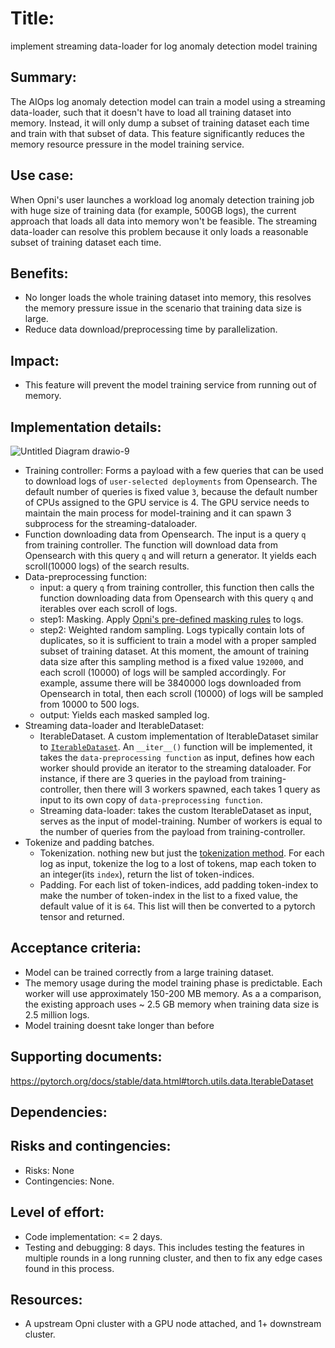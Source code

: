 # Title: 
implement streaming data-loader for log anomaly detection model training

## Summary: 
The AIOps log anomaly detection model can train a model using a streaming data-loader, such that it doesn't have to load all training dataset into memory. Instead, it will only dump a subset of training dataset each time and train with that subset of data. This feature significantly reduces the memory resource pressure in the model training service.

## Use case: 
When Opni's user launches a workload log anomaly detection training job with huge size of training data (for example, 500GB logs), the current approach that loads all data into memory won't be feasible. The streaming data-loader can resolve this problem because it only loads a reasonable subset of training dataset each time.

## Benefits: 
* No longer loads the whole training dataset into memory, this resolves the memory pressure issue in the scenario that training data size is large.
* Reduce data download/preprocessing time by parallelization.

## Impact: 
* This feature will prevent the model training service from running out of memory.

## Implementation details: 
![Untitled Diagram drawio-9](https://user-images.githubusercontent.com/4568163/220510227-2337714b-666c-45a7-a586-eba31f28a93d.png)


* Training controller: Forms a payload with a few queries that can be used to download logs of `user-selected deployments` from Opensearch. The default number of queries is fixed value `3`, because the default number of CPUs assigned to the GPU service is 4. The GPU service needs to maintain the main process for model-training and it can spawn 3 subprocess for the streaming-dataloader.
* Function downloading data from Opensearch. The input is a query `q` from training controller. The function will download data from Opensearch with this query `q` and will return a generator. It yields each scroll(10000 logs) of the search results.
* Data-preprocessing function: 
    - input: a query `q` from training controller, this function then calls the function downloading data from Opensearch with this query `q` and iterables over each scroll of logs.
    - step1: Masking. Apply [Opni's pre-defined masking rules](https://github.com/rancher/opni-inference-service/blob/main/opni_inference_service/models/opnilog/masker.py) to logs.
    - step2: Weighted random sampling. Logs typically contain lots of duplicates, so it is sufficient to train a model with a proper sampled subset of training dataset. At this moment, the amount of training data size after this sampling method is a fixed value `192000`, and each scroll (10000) of logs will be sampled accordingly. For example, assume there will be 3840000 logs downloaded from Opensearch in total, then each scroll (10000) of logs will be sampled from 10000 to 500 logs.
    - output: Yields each masked sampled log.
* Streaming data-loader and IterableDataset:
    - IterableDataset. A custom implementation of IterableDataset similar to [`IterableDataset`](https://pytorch.org/docs/stable/data.html#torch.utils.data.IterableDataset). An `__iter__()` function will be implemented, it takes the `data-preprocessing function` as input, defines how each worker should provide an iterator to the streaming dataloader. For instance, if there are 3 queries in the payload from training-controller, then there will 3 workers spawned, each takes 1 query as input to its own copy of `data-preprocessing function`.
    - Streaming data-loader: takes the custom IterableDataset as input, serves as the input of model-training. Number of workers is equal to the number of queries from the payload from training-controller.
* Tokenize and padding batches. 
    - Tokenization. nothing new but just the [tokenization method](https://github.com/rancher/opni-inference-service/blob/main/opni_inference_service/models/opnilog/opnilog_tokenizer.py). For each log as input, tokenize the log to a lost of tokens, map each token to an integer(its `index`), return the list of token-indices.
    - Padding. For each list of token-indices, add padding token-index to make the number of token-index in the list to a fixed value, the default value of it is `64`. This list will then be converted to a pytorch tensor and returned.



## Acceptance criteria: 
* Model can be trained correctly from a large training dataset.
* The memory usage during the model training phase is predictable. Each worker will use approximately 150-200 MB memory. As a a comparison, the existing approach uses ~ 2.5 GB memory when training data size is 2.5 million logs.
* Model training doesnt take longer than before


## Supporting documents: 
https://pytorch.org/docs/stable/data.html#torch.utils.data.IterableDataset

## Dependencies: 

## Risks and contingencies: 
* Risks: None
* Contingencies: None. 

## Level of effort: 
* Code implementation: <= 2 days. 
* Testing and debugging: 8 days. This includes testing the features in multiple rounds in a long running cluster, and then to fix any edge cases found in this process.

## Resources: 
* A upstream Opni cluster with a GPU node attached, and 1+ downstream cluster.
